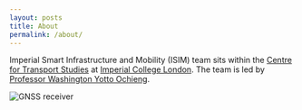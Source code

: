 ```yaml
---
layout: posts
title: About
permalink: /about/
---
```


Imperial Smart Infrastructure and Mobility \(ISIM\) team sits within the [Centre for Transport Studies](https://www.imperial.ac.uk/transport-studies) at [Imperial College London](https://www.imperial.ac.uk/). The team is led by [Professor Washington Yotto Ochieng](https://www.imperial.ac.uk/people/w.ochieng).


![GNSS receiver](/assets/images/gnss_receiver.png)
